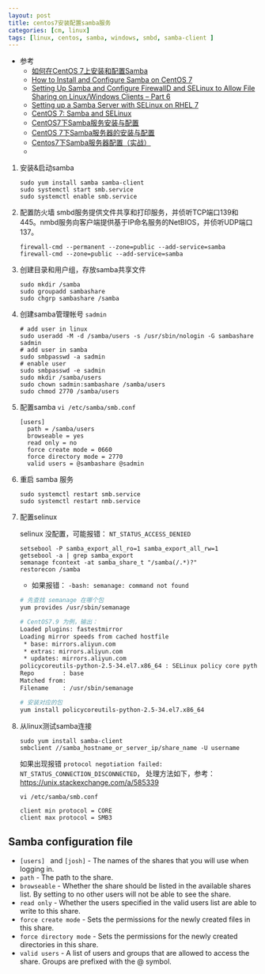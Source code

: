 ```yaml
---
layout: post
title: centos7安装配置samba服务
categories: [cm, linux]
tags: [linux, centos, samba, windows, smbd, samba-client ]
---
```


* 参考
  * [如何在CentOS 7上安装和配置Samba](https://www.myfreax.com/how-to-install-and-configure-samba-on-centos-7/)
  * [How to Install and Configure Samba on CentOS 7](https://linuxize.com/post/how-to-install-and-configure-samba-on-centos-7/)
  * [Setting Up Samba and Configure FirewallD and SELinux to Allow File Sharing on Linux/Windows Clients – Part 6](https://www.tecmint.com/setup-samba-file-sharing-for-linux-windows-clients/)
  * [Setting up a Samba Server with SELinux on RHEL 7](https://www.lisenet.com/2016/samba-server-on-rhel-7/)
  * [CentOS 7: Samba and SELinux](https://www.alteeve.com/w/CentOS_7:_Samba_and_SELinux)
  * [CentOS7下Samba服务安装与配置](https://www.jianshu.com/p/cc9da3a154a0)
  * [CentOS 7下Samba服务器的安装与配置](https://www.cnblogs.com/muscleape/p/6385583.html)
  * [Centos7下Samba服务器配置（实战）](https://cloud.tencent.com/developer/article/1720995)
  * []()


1. 安装&启动samba
    ~~~
    sudo yum install samba samba-client
    sudo systemctl start smb.service 
    sudo systemctl enable smb.service
    ~~~

1. 配置防火墙
    smbd服务提供文件共享和打印服务，并侦听TCP端口139和445。nmbd服务向客户端提供基于IP命名服务的NetBIOS，并侦听UDP端口137。

    ~~~
    firewall-cmd --permanent --zone=public --add-service=samba
    firewall-cmd --zone=public --add-service=samba
    ~~~
1. 创建目录和用户组，存放samba共享文件
    ~~~
    sudo mkdir /samba
    sudo groupadd sambashare
    sudo chgrp sambashare /samba
    ~~~
1. 创建samba管理帐号 `sadmin`
    ~~~
    # add user in linux
    sudo useradd -M -d /samba/users -s /usr/sbin/nologin -G sambashare sadmin
    # add user in samba
    sudo smbpasswd -a sadmin
    # enable user
    sudo smbpasswd -e sadmin
    sudo mkdir /samba/users
    sudo chown sadmin:sambashare /samba/users
    sudo chmod 2770 /samba/users
    ~~~
1. 配置samba
    `vi /etc/samba/smb.conf`

    ~~~
    [users]
      path = /samba/users
      browseable = yes
      read only = no
      force create mode = 0660
      force directory mode = 2770
      valid users = @sambashare @sadmin
    ~~~

1. 重启 samba 服务
    ~~~
    sudo systemctl restart smb.service
    sudo systemctl restart nmb.service
    ~~~

1. 配置selinux

    selinux 没配置，可能报错： `NT_STATUS_ACCESS_DENIED`

    ~~~
    setsebool -P samba_export_all_ro=1 samba_export_all_rw=1
    getsebool -a | grep samba_export
    semanage fcontext -at samba_share_t "/samba(/.*)?"
    restorecon /samba
    ~~~
    
    * 如果报错： `-bash: semanage: command not found`
    ~~~bash
    # 先查找 semanage 在哪个包
    yum provides /usr/sbin/semanage
    
    # CentOS7.9 为例，输出： 
    Loaded plugins: fastestmirror
    Loading mirror speeds from cached hostfile
     * base: mirrors.aliyun.com
     * extras: mirrors.aliyun.com
     * updates: mirrors.aliyun.com
    policycoreutils-python-2.5-34.el7.x86_64 : SELinux policy core python utilities
    Repo        : base
    Matched from:
    Filename    : /usr/sbin/semanage

    # 安装对应的包
    yum install policycoreutils-python-2.5-34.el7.x86_64
    ~~~
    

1. 从linux测试samba连接
    ~~~
    sudo yum install samba-client
    smbclient //samba_hostname_or_server_ip/share_name -U username
    ~~~

    如果出现报错 `protocol negotiation failed: NT_STATUS_CONNECTION_DISCONNECTED`，
    处理方法如下，参考： <https://unix.stackexchange.com/a/585339>
    ~~~
    vi /etc/samba/smb.conf
    ~~~
    ~~~
    client min protocol = CORE
    client max protocol = SMB3
    ~~~




## Samba configuration file

* `[users] ` and `[josh]` - The names of the shares that you will use when logging in.
* `path` - The path to the share.
* `browseable` - Whether the share should be listed in the available shares list. By setting to no other users will not be able to see the share.
* `read only` - Whether the users specified in the valid users list are able to write to this share.
* `force create mode` - Sets the permissions for the newly created files in this share.
* `force directory mode` - Sets the permissions for the newly created directories in this share.
* `valid users` - A list of users and groups that are allowed to access the share. Groups are prefixed with the @ symbol.








